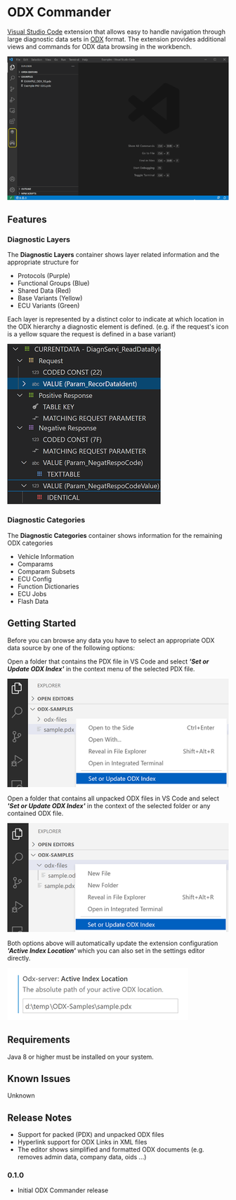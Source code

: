 # ODX Commander

[Visual Studio Code](https://code.visualstudio.com/) extension that allows easy to handle navigation through large diagnostic data sets in [ODX](https://www.asam.net/standards/detail/mcd-2-d/) format. The extension provides additional views and commands for ODX data browsing in the workbench.

![Diagnostic Layers](./help/demo.gif)


## Features

### Diagnostic Layers

The **Diagnostic Layers** container shows layer related information and the appropriate structure for

* Protocols (Purple)
* Functional Groups (Blue)
* Shared Data (Red)
* Base Variants (Yellow)
* ECU Variants (Green)

Each layer is represented by a distinct color to indicate at which location in the ODX hierarchy a diagnostic element is defined. (e.g. if the request's icon is a yellow square the request is defined in a base variant)

![Diagnostic Layers](./help/layers.png)

### Diagnostic Categories

The **Diagnostic Categories** container shows information for the remaining ODX categories

* Vehicle Information
* Comparams
* Comparam Subsets
* ECU Config
* Function Dictionaries
* ECU Jobs
* Flash Data

## Getting Started

Before you can browse any data you have to select an appropriate ODX data source by one of the following options:

Open a folder that contains the PDX file in VS Code and select _**'Set or Update ODX Index'**_ in the context menu of the selected PDX file.

![Diagnostic Layers](./help/select-pdx.png)

Open a folder that contains all unpacked ODX files in VS Code and select _**'Set or Update ODX Index'**_ in the context of the selected folder or any contained ODX file.

![Diagnostic Layers](./help/select-folder.png)

Both options above will automatically update the extension configuration _**'Active Index Location'**_ which you can also set in the settings editor directly.

![Diagnostic Layers](./help/configure-location.png)


## Requirements

Java 8 or higher must be installed on your system.

## Known Issues

Unknown

## Release Notes

- Support for packed (PDX) and unpacked ODX files
- Hyperlink support for ODX Links in XML files
- The editor shows simplified and formatted ODX documents (e.g. removes admin data, company data, oids ...)

### 0.1.0

- Initial ODX Commander release
